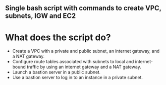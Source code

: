 ## Single bash script with commands to create VPC, subnets, IGW and EC2
# What does the script do?
- Create a VPC with a private and public subnet, an internet gateway, and a NAT gateway.
- Configure route tables associated with subnets to local and internet-bound traffic by using an internet gateway and a NAT gateway.
- Launch a bastion server in a public subnet.
- Use a bastion server to log in to an instance in a private subnet.